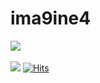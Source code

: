 # ima9ine4
<img src="https://github-readme-stats.vercel.app/api/top-langs/?username=ima9ine4&layout=compact"><br><br>
<img src="https://github-readme-stats.vercel.app/api?username=ima9ine4&show_icons=true">
[![Hits](https://hits.seeyoufarm.com/api/count/incr/badge.svg?url=https%3A%2F%2Fgithub.com%2Fima9ine4&count_bg=%2379C83D&title_bg=%23555555&icon=&icon_color=%23E7E7E7&title=hits&edge_flat=false)](https://hits.seeyoufarm.com)
